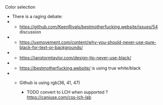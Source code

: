 Color selection
* There is a raging debate:
* - https://github.com/KeenRivals/bestmotherfucking.website/issues/54 discussion
* - https://uxmovement.com/content/why-you-should-never-use-pure-black-for-text-or-backgrounds/
* - https://ianstormtaylor.com/design-tip-never-use-black/
* - https://bestmotherfucking.website/ is using true white/black
* - Github is using rgb(36, 41, 47)


	 * TODO convert to LCH when supported ? https://caniuse.com/css-lch-lab
